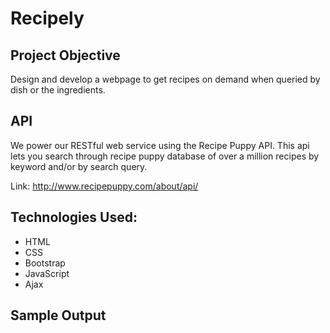 # Recipely

## Project Objective
Design and develop a webpage to get recipes on demand when queried by dish or the ingredients.

## API
We power our RESTful web service using the Recipe Puppy API. This api lets you search through recipe puppy database of over a million recipes by keyword and/or by search query.

Link: http://www.recipepuppy.com/about/api/

## Technologies Used:

- HTML
- CSS
- Bootstrap
- JavaScript
- Ajax

## Sample Output
